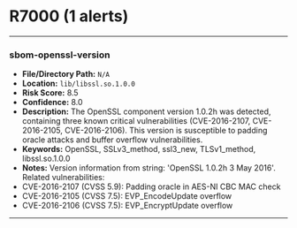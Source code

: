 # R7000 (1 alerts)

---

### sbom-openssl-version

- **File/Directory Path:** `N/A`
- **Location:** `lib/libssl.so.1.0.0`
- **Risk Score:** 8.5
- **Confidence:** 8.0
- **Description:** The OpenSSL component version 1.0.2h was detected, containing three known critical vulnerabilities (CVE-2016-2107, CVE-2016-2105, CVE-2016-2106). This version is susceptible to padding oracle attacks and buffer overflow vulnerabilities.
- **Keywords:** OpenSSL, SSLv3_method, ssl3_new, TLSv1_method, libssl.so.1.0.0
- **Notes:** Version information from string: 'OpenSSL 1.0.2h  3 May 2016'. Related vulnerabilities:
- CVE-2016-2107 (CVSS 5.9): Padding oracle in AES-NI CBC MAC check
- CVE-2016-2105 (CVSS 7.5): EVP_EncodeUpdate overflow
- CVE-2016-2106 (CVSS 7.5): EVP_EncryptUpdate overflow

---
